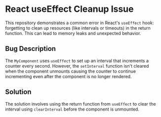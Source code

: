# React useEffect Cleanup Issue

This repository demonstrates a common error in React's `useEffect` hook: forgetting to clean up resources (like intervals or timeouts) in the return function. This can lead to memory leaks and unexpected behavior.

## Bug Description
The `MyComponent` uses `useEffect` to set up an interval that increments a counter every second. However, the `setInterval` function isn't cleared when the component unmounts causing the counter to continue incrementing even after the component is no longer rendered. 

## Solution
The solution involves using the return function from `useEffect` to clear the interval using `clearInterval` before the component is unmounted. 